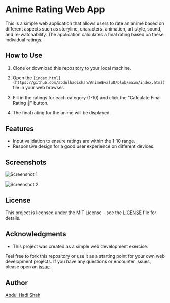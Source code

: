 # Anime Rating Web App

This is a simple web application that allows users to rate an anime based on different aspects such as storyline, characters, animation, art style, sound, and re-watchability. The application calculates a final rating based on these individual ratings.

## How to Use

1. Clone or download this repository to your local machine.

2. Open the `[index.html](https://github.com/abdulhadishah/AnimeEvalu8/blob/main/index.html)` file in your web browser.

3. Fill in the ratings for each category (1-10) and click the "Calculate Final Rating 🚀" button.

4. The final rating for the anime will be displayed.

## Features

- Input validation to ensure ratings are within the 1-10 range.
- Responsive design for a good user experience on different devices.

## Screenshots

![Screenshot 1](https://github.com/abdulhadishah/AnimeEvalu8/assets/101188074/ef97d248-70d3-447b-a943-fdcc6fdc3f24)

![Screenshot 2](https://github.com/abdulhadishah/AnimeEvalu8/assets/101188074/9e9b2984-414e-4841-9cb7-3418f4ec8a39)


## License

This project is licensed under the MIT License - see the [LICENSE](LICENSE) file for details.

## Acknowledgments

- This project was created as a simple web development exercise.

Feel free to fork this repository or use it as a starting point for your own web development projects. If you have any questions or encounter issues, please open an [issue](https://github.com/abdulhadishah/AnimeEvalu8/issues).

## Author

[Abdul Hadi Shah](https://github.com/abdulhadishah/)

